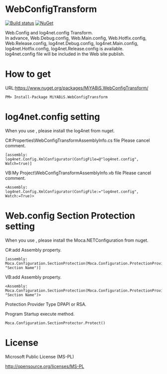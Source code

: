 # WebConfigTransform


[![Build status](https://ci.appveyor.com/api/projects/status/w4061acgsjxf4p1u?svg=true)](https://ci.appveyor.com/project/miyabis/webconfigtransform)
[![NuGet](https://img.shields.io/nuget/v/MiYABiS.WebConfigTransform.svg)](https://www.nuget.org/packages/MiYABiS.WebConfigTransform/)

Web.Config and log4net.config Transform.  
In advance, Web.Debug.config, Web.Main.config, Web.Hotfix.config, Web.Release.config, 
log4net.Debug.config, log4net.Main.config, log4net.Hotfix.config, log4net.Release.config is available.  
log4net.config file will be included in the Web site publish.


How to get
==========

URL:https://www.nuget.org/packages/MiYABiS.WebConfigTransform/
```
PM> Install-Package MiYABiS.WebConfigTransform
```


log4net.config setting
==========

When you use , please install the log4net from nuget.  

C#:Properties\WebConfigTransformAssemblyInfo.cs file Please cancel comment.
```
[assembly: log4net.Config.XmlConfigurator(ConfigFile=@"log4net.config", Watch=true)]
```

VB:My Project\WebConfigTransformAssemblyInfo.vb file Please cancel comment.
```
<Assembly: log4net.Config.XmlConfigurator(ConfigFile:="log4net.config", Watch:=True)> 
```


Web.config Section Protection setting
==========

When you use , please install the Moca.NETConfiguration from nuget.  

C#:add Assembly property.
```
[assembly: Moca.Configuration.SectionProtection(Moca.Configuration.ProtectionProviderType.DPAPI, "Section Name")]
```

VB:add Assembly property.
```
<Assembly: Moca.Configuration.SectionProtection(Moca.Configuration.ProtectionProviderType.DPAPI, "Section Name")> 
```

Protection Provider Type DPAPI or RSA.

Program Startup execute method.
```
Moca.Configuration.SectionProtector.Protect()
```


License
=======

Microsoft Public License (MS-PL)

http://opensource.org/licenses/MS-PL
